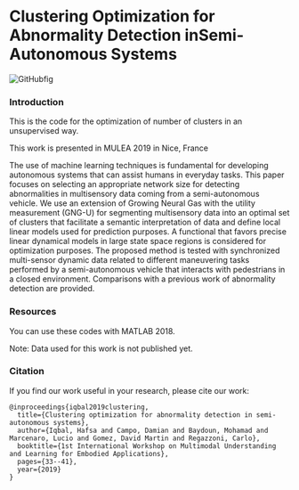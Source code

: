 # Clustering Optimization for Abnormality Detection inSemi-Autonomous Systems

![GitHubfig](https://user-images.githubusercontent.com/56120865/117480136-7edc7e00-af61-11eb-8e03-0b3f3ff683c8.JPG)

### Introduction

This is the code for the optimization of number of clusters in an unsupervised way.

This work is presented in MULEA 2019 in Nice, France


The use of machine learning techniques is fundamental for developing autonomous systems that can assist humans in everyday tasks. This paper focuses on selecting an appropriate network size for detecting abnormalities in multisensory data coming from a semi-autonomous vehicle. We use an extension of Growing Neural Gas with the utility measurement (GNG-U) for segmenting multisensory data into an optimal set of clusters that facilitate a semantic interpretation of data and define local linear models used for prediction purposes. A functional that favors precise linear dynamical models in large state space regions is considered for optimization purposes. The proposed method is tested with synchronized multi-sensor dynamic data related to different maneuvering tasks performed by a semi-autonomous vehicle that interacts with pedestrians in a closed environment. Comparisons with a previous work of abnormality detection are provided.

### Resources

You can use these codes with MATLAB 2018.

Note: Data used for this work is not published yet.

### Citation

If you find our work useful in your research, please cite our work:

```
@inproceedings{iqbal2019clustering,
  title={Clustering optimization for abnormality detection in semi-autonomous systems},
  author={Iqbal, Hafsa and Campo, Damian and Baydoun, Mohamad and Marcenaro, Lucio and Gomez, David Martin and Regazzoni, Carlo},
  booktitle={1st International Workshop on Multimodal Understanding and Learning for Embodied Applications},
  pages={33--41},
  year={2019}
}
```

